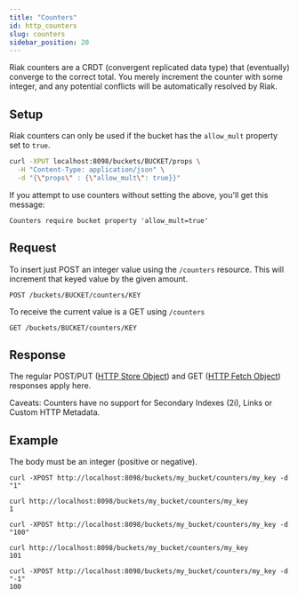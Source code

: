 ```yaml
---
title: "Counters"
id: http_counters
slug: counters
sidebar_position: 20
---
```


Riak counters are a CRDT (convergent replicated data type) that (eventually)
converge to the correct total. You merely increment the counter with some
integer, and any potential conflicts will be automatically resolved by Riak.

## Setup

Riak counters can only be used if the bucket has the `allow_mult` property
set to `true`.

```bash
curl -XPUT localhost:8098/buckets/BUCKET/props \
  -H "Content-Type: application/json" \
  -d "{\"props\" : {\"allow_mult\": true}}"
```

If you attempt to use counters without setting the above, you'll get this
message:

    Counters require bucket property 'allow_mult=true'

## Request

To insert just POST an integer value using the `/counters` resource. This will
increment that keyed value by the given amount.

    POST /buckets/BUCKET/counters/KEY

To receive the current value is a GET using `/counters`

    GET /buckets/BUCKET/counters/KEY

## Response

The regular POST/PUT ([HTTP Store Object](../../../developing/api/http/store-object.md)) and GET ([HTTP Fetch Object](../../../developing/api/http/fetch-object.md)) responses apply here.

Caveats: Counters have no support for Secondary Indexes (2i), Links or Custom HTTP Metadata.

## Example

The body must be an integer (positive or negative).

    curl -XPOST http://localhost:8098/buckets/my_bucket/counters/my_key -d "1"

    curl http://localhost:8098/buckets/my_bucket/counters/my_key
    1

    curl -XPOST http://localhost:8098/buckets/my_bucket/counters/my_key -d "100"

    curl http://localhost:8098/buckets/my_bucket/counters/my_key
    101

    curl -XPOST http://localhost:8098/buckets/my_bucket/counters/my_key -d "-1"
    100
